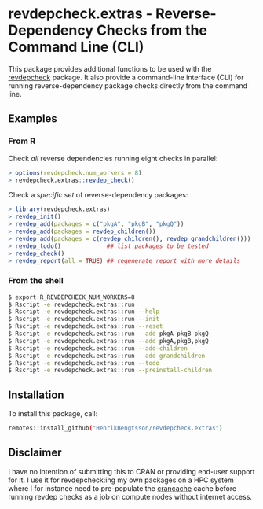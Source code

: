 # revdepcheck.extras - Reverse-Dependency Checks from the Command Line (CLI)

This package provides additional functions to be used with the [revdepcheck] package.  It also provide a command-line interface (CLI) for running reverse-dependency package checks directly from the command line.


## Examples

### From R

Check _all_ reverse dependencies running eight checks in parallel:

```r
> options(revdepcheck.num_workers = 8)
> revdepcheck.extras::revdep_check()
```


Check a _specific set_ of reverse-dependency packages:

```r
> library(revdepcheck.extras)
> revdep_init()
> revdep_add(packages = c("pkgA", "pkgB", "pkgQ"))
> revdep_add(packages = revdep_children())
> revdep_add(packages = c(revdep_children(), revdep_grandchildren()))
> revdep_todo()             ## list packages to be tested
> revdep_check()
> revdep_report(all = TRUE) ## regenerate report with more details
```


### From the shell

```sh
$ export R_REVDEPCHECK_NUM_WORKERS=8
$ Rscript -e revdepcheck.extras::run
$ Rscript -e revdepcheck.extras::run --help
$ Rscript -e revdepcheck.extras::run --init
$ Rscript -e revdepcheck.extras::run --reset
$ Rscript -e revdepcheck.extras::run --add pkgA pkgB pkgQ
$ Rscript -e revdepcheck.extras::run --add pkgA,pkgB,pkgQ
$ Rscript -e revdepcheck.extras::run --add-children
$ Rscript -e revdepcheck.extras::run --add-grandchildren
$ Rscript -e revdepcheck.extras::run --todo
$ Rscript -e revdepcheck.extras::run --preinstall-children
```


## Installation

To install this package, call:

```sh
remotes::install_github("HenrikBengtsson/revdepcheck.extras")
```


## Disclaimer

I have no intention of submitting this to CRAN or providing end-user support
for it.  I use it for revdepcheck:ing my own packages on a HPC system where
I for instance need to pre-populate the [crancache] cache before running
revdep checks as a job on compute nodes without internet access.


[crancache]: https://github.com/r-lib/crancache
[revdepcheck]: https://github.com/r-lib/revdepcheck
